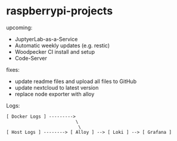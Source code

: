 # raspberrypi-projects

upcoming:
- JuptyerLab-as-a-Service
- Automatic weekly updates (e.g. restic)
- Woodpecker CI install and setup
- Code-Server

fixes:
- update readme files and upload all files to GitHub
- update nextcloud to latest version
- replace node exporter with alloy

Logs:
```
[ Docker Logs ] --------->  
                          \
                           \
[ Host Logs ] --------> [ Alloy ] --> [ Loki ] --> [ Grafana ]
```
